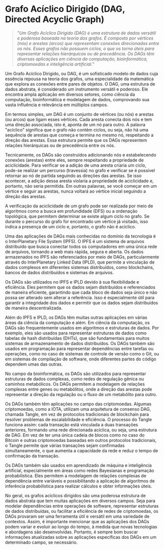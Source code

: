 # Grafo Acíclico Dirigido (DAG, Directed Acyclic Graph)

>"*Um Grafo Acíclico Dirigido (DAG) é uma estrutura de dados versátil e poderosa baseada na teoria dos grafos. É composto por vértices (nós) e arestas (arcos) que representam conexões direcionadas entre os nós. Esses grafos não possuem ciclos, o que os torna úteis para representar relações hierárquicas ou de precedência. Os DAGs têm diversas aplicações em ciência da computação, bioinformática, criptomoedas e inteligência artificial.*"

Um Grafo Acíclico Dirigido, ou DAG, é um sofisticado modelo de dados cuja essência repousa na teoria dos grafos, uma especialidade da matemática que explora as conexões entre pares de objetos. O DAG, uma estrutura de dados abstrata, é considerado um instrumento versátil e poderoso. Ele encontra ampla aplicação em diversos setores, como ciência da computação, bioinformática e modelagem de dados, comprovando sua vasta influência e relevância em múltiplos campos.

Em termos simples, um DAG é um conjunto de vértices (ou nós) e arestas (ou arcos) que ligam esses vértices. Cada aresta conecta dois nós e tem uma direção associada, isto é, aponta de um nó para outro. A palavra "acíclico" significa que o grafo não contém ciclos, ou seja, não há uma sequência de arestas que começa e termina no mesmo nó, respeitando a direção das arestas. Essa estrutura permite que os DAGs representem relações hierárquicas ou de precedência entre os nós.

Tecnicamente, os DAGs são construídos adicionando nós e estabelecendo conexões (arestas) entre eles, sempre respeitando a propriedade de aciclicidade. Para verificar se a adição de uma aresta criaria um ciclo, pode-se realizar um percurso (travessia) no grafo e verificar se é possível retornar ao nó de partida seguindo as direções das arestas. Se isso acontecer, a adição dessa aresta violaria a propriedade de aciclicidade e, portanto, não seria permitida. Em outras palavras, se você começar em um vértice e seguir as arestas, nunca voltará ao vértice inicial seguindo a direção das arestas.

A verificação da aciclicidade de um grafo pode ser realizada por meio de algoritmos como a busca em profundidade (DFS) ou a ordenação topológica, que permitem determinar se existe algum ciclo no grafo. Se durante o percurso do grafo for encontrado um vértice já visitado, isso indica a presença de um ciclo e, portanto, o grafo não é acíclico.

Uma das aplicações de DAGs mais conhecidas no domínio da tecnologia é o InterPlanetary File System (IPFS). O IPFS é um sistema de arquivos distribuído que busca conectar todos os computadores em uma única rede de arquivos, tornando a web mais rápida, segura e aberta. Os dados armazenados no IPFS são referenciados por meio de DAGs, particularmente através do InterPlanetary Linked Data (IPLD), que permite a vinculação de dados complexos em diferentes sistemas distribuídos, como blockchains, bancos de dados distribuídos e sistemas de arquivos.

Os DAGs são utilizados no IPFS e IPLD devido à sua flexibilidade e eficiência. Eles permitem que os dados sejam distribuídos e referenciados de maneira eficiente, garantindo que cada bloco de dados seja único e não possa ser alterado sem alterar a referência. Isso é especialmente útil para garantir a integridade dos dados e permitir que os dados sejam distribuídos de maneira descentralizada.

Além do IPFS e IPLD, os DAGs têm muitas outras aplicações em várias áreas da ciência da computação e além. Em ciência da computação, os DAGs são frequentemente usados em algoritmos e estruturas de dados. Por exemplo, eles são usados para representar estruturas de dados como tabelas de hash distribuídas (DHTs), que são fundamentais para muitos sistemas de armazenamento de dados distribuídos. Os DAGs também são usados em programação para representar dependências entre tarefas ou operações, como no caso de sistemas de controle de versão como o Git, ou em sistemas de compilação de software, onde diferentes partes do código dependem umas das outras.

No campo da bioinformática, os DAGs são utilizados para representar estruturas de dados complexas, como redes de regulação gênica ou caminhos metabólicos. Os DAGs permitem a modelagem de relações complexas entre genes ou metabólitos, onde a direção das arestas pode representar a direção da regulação ou o fluxo de um metabólito para outro.

Os DAGs também têm aplicações no campo das criptomoedas. Algumas criptomoedas, como a IOTA, utilizam uma arquitetura de consenso DAG, chamada Tangle, em vez de protocolos tradicionais de blockchain para resolver problemas de escalabilidade e eficiência. O processo do Tangle funciona assim: cada transação está vinculada a duas transações anteriores, formando uma rede direcionada acíclica, ou seja, uma estrutura de DAG. Em vez de ter uma única cadeia de blocos como no caso do Bitcoin e outras criptomoedas baseadas em outros protocolos tradicionais, o Tangle permite que várias transações sejam confirmadas simultaneamente, o que aumenta a capacidade da rede e reduz o tempo de confirmação da transação.

Os DAGs também são usados em aprendizado de máquina e inteligência artificial, especialmente em áreas como redes Bayesianas e programação probabilística. Eles permitem a modelagem de relações complexas de dependência entre variáveis e possibilitando a aplicação de algoritmos de inferência probabilística para realizar cálculos e obter informações úteis.

No geral, os grafos acíclicos dirigidos são uma poderosa estrutura de dados abstrata que tem muitas aplicações em diversos campos. Seja para modelar dependências entre operações de software, representar estruturas de dados distribuídas, ou facilitar a eficiência de redes de criptomoedas, os DAGs provaram ser uma ferramenta útil e versátil em uma variedade de contextos. Assim, é importante mencionar que as aplicações dos DAGs podem variar e evoluir ao longo do tempo, à medida que novas tecnologias e abordagens são desenvolvidas. Portanto, é sempre bom buscar informações atualizadas sobre as aplicações específicas dos DAGs em um determinado campo, se necessário.